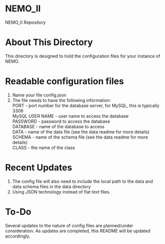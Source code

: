 # NEMO_II
NEMO_II Repository

# About This Directory
This directory is designed to hold the configuration files for your instance of NEMO. 

# Readable configuration files
1) Name your file config.json
2) The file needs to have the following information: <br/>
  PORT - port number for the database server, for MySQL, this is typically 3306 <br/>
  MySQL USER NAME - user name to access the database <br/>
  PASSWORD - password to access the database <br/>
  DATABASE - name of the database to access <br/>
  DATA - name of the data file (see the data readme for more details) <br/>
  SCHEMA - name of the schema file (see the data readme for more details) <br/>
  CLASS - the name of the class <br/>
  
# Recent Updates
1) The config file will also need to include the local path to the data and data schema files in the data directory <br/>
2) Using JSON technology instead of flat text files. <br/>

# To-Do
Several updates to the nature of config files are planned/under consideration. As updates are completed, this README will be updated accordingly.


